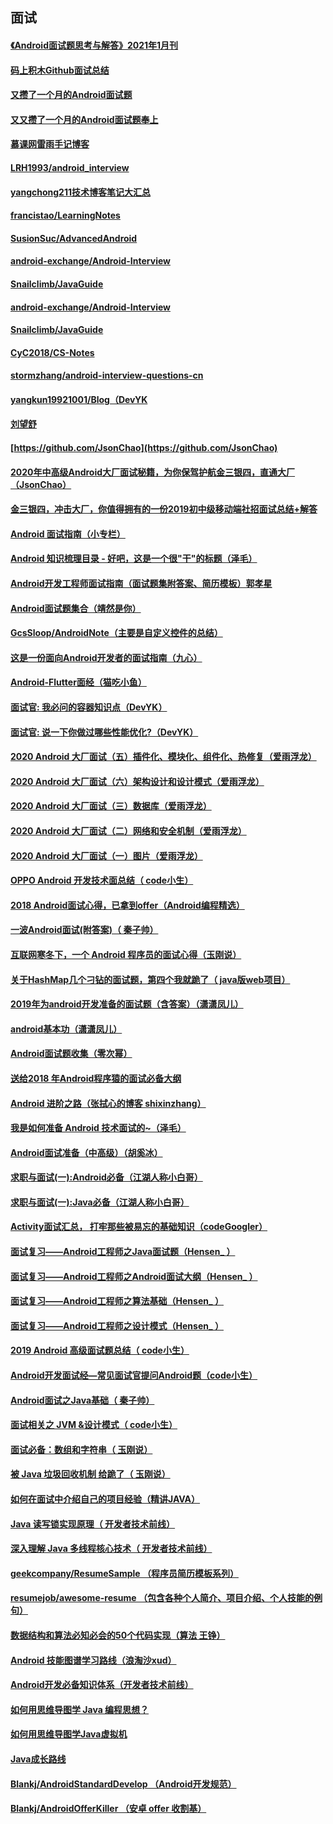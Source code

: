 ## 面试
#### [《Android面试题思考与解答》2021年1月刊](https://mp.weixin.qq.com/s/ac8G6lHPGVUyTNuwCEQ0Yw)
#### [码上积木Github面试总结](https://github.com/JiMuzz/Android-Architecture)
#### [又攒了一个月的Android面试题](https://mp.weixin.qq.com/s?__biz=MzAxMTI4MTkwNQ==&mid=2650834705&idx=1&sn=52035ae1be27cf192eeed9e601f86d58&chksm=80b7538fb7c0da99d5545b041175da7857905919c8491d3e144bd9a8fa6990e2a361504a1235&scene=21#wechat_redirect)
#### [又又攒了一个月的Android面试题奉上](https://mp.weixin.qq.com/s/DT_m6J8lzQUFF4t-BGhXZg)
#### [慕课网雷雨手记博客](https://www.imooc.com/t/6223315)
#### [LRH1993/android_interview](https://github.com/LRH1993/android_interview)
#### [yangchong211技术博客笔记大汇总](https://github.com/yangchong211/YCBlogs)
#### [francistao/LearningNotes](https://github.com/francistao/LearningNotes)
#### [SusionSuc/AdvancedAndroid](https://github.com/SusionSuc/AdvancedAndroid)
#### [android-exchange/Android-Interview ](https://github.com/android-exchange/Android-Interview)
#### [Snailclimb/JavaGuide](https://github.com/SusionSuc/AdvancedAndroid)
#### [android-exchange/Android-Interview](https://github.com/android-exchange/Android-Interview)
#### [Snailclimb/JavaGuide](https://github.com/Snailclimb/JavaGuide)
#### [CyC2018/CS-Notes](https://github.com/CyC2018/CS-Notes)
#### [stormzhang/android-interview-questions-cn](https://github.com/stormzhang/android-interview-questions-cn)
#### [yangkun19921001/Blog（DevYK](https://github.com/yangkun19921001)
#### [刘望舒](http://liuwangshu.cn/system/)
#### [https://github.com/JsonChao](https://github.com/JsonChao)
#### [2020年中高级Android大厂面试秘籍，为你保驾护航金三银四，直通大厂（JsonChao）](https://juejin.im/post/5e5b50eb6fb9a07cae136773)
#### [金三银四，冲击大厂，你值得拥有的一份2019初中级移动端社招面试总结+解答](https://juejin.im/post/5c81db916fb9a049d37fe6a1)
#### [Android 面试指南（小专栏）](https://xiaozhuanlan.com/android-interview)
#### [Android 知识梳理目录 - 好吧，这是一个很"干"的标题（泽毛）](https://www.jianshu.com/p/fd82d18994ce)
#### [Android开发工程师面试指南（面试题集附答案、简历模板）郭孝星](https://juejin.im/post/5ac1f77cf265da238155cbb7)
#### [Android面试题集合（靖然是你）](https://zhuanlan.zhihu.com/p/25671699?utm_source=weibo&utm_medium=social)
#### [GcsSloop/AndroidNote（主要是自定义控件的总结）](https://github.com/GcsSloop/AndroidNote)
#### [这是一份面向Android开发者的面试指南（九心）](https://juejin.im/post/5ea2aebce51d4546fd483065#heading-0)
#### [Android-Flutter面经（猫吃小鱼）](https://juejin.im/post/5ea2ab266fb9a03c82234a9f)
#### [面试官: 我必问的容器知识点（DevYK）](https://juejin.im/post/5e88afce518825085d6ced2e#heading-0)
#### [面试官: 说一下你做过哪些性能优化?（DevYK）](https://juejin.im/post/5e7f12ba518825736d2780a0)
#### [2020 Android 大厂面试（五）插件化、模块化、组件化、热修复（爱雨浮龙）](https://juejin.im/post/5dd274515188254c6443815e)
#### [2020 Android 大厂面试（六）架构设计和设计模式（爱雨浮龙）](https://juejin.im/post/5dda81a1e51d4523510ba97d)
#### [2020 Android 大厂面试（三）数据库（爱雨浮龙）](https://juejin.im/post/5dd58b956fb9a05a41061f1c)
#### [2020 Android 大厂面试（二）网络和安全机制（爱雨浮龙）](https://juejin.im/post/5dddff2e6fb9a0717877b2d0#heading-1)
#### [2020 Android 大厂面试（一）图片（爱雨浮龙）](https://juejin.im/post/5ddcf0f05188256ed265664a)
#### [OPPO Android 开发技术面总结（ code小生）](http://mp.weixin.qq.com/s?__biz=MzIxNzU1Nzk3OQ==&mid=2247487726&idx=1&sn=1f883e8c20c60eef2217c80d48f57c5f&chksm=97f6ae5aa081274ca7167dd8227129512a31501fdb18f861f81c608b84df6cdba8104e97ce13&scene=21#wechat_redirect)
#### [2018 Android面试心得，已拿到offer（Android编程精选）](https://mp.weixin.qq.com/s/CSiHrYZddiogZFlJwlDb8A)
#### [一波Android面试(附答案)（ 秦子帅）](https://mp.weixin.qq.com/s/lECMLz7CBObdRquvs6ut4Q)
#### [互联网寒冬下，一个 Android 程序员的面试心得（玉刚说）](https://mp.weixin.qq.com/s/S1YjTkjoc4KWrK2wEcHPvA)
#### [关于HashMap几个刁钻的面试题，第四个我就跪了（ java版web项目）](https://mp.weixin.qq.com/s/4tbVbzSC5cpLYTI1tXRN9g)
#### [2019年为android开发准备的面试题（含答案）（潇潇凤儿）](https://blog.csdn.net/smileiam/article/details/86667862)
#### [android基本功（潇潇凤儿）](https://blog.csdn.net/smileiam/article/details/72317887)
#### [Android面试题收集（零次幂）](https://juejin.im/post/58a6c38861ff4b0062ae4c25)
#### [送给2018 年Android程序猿的面试必备大纲](https://www.jianshu.com/p/888ff1efd9e4?utm_campaign=haruki&utm_content=note&utm_medium=reader_share&utm_source=weixin&from=singlemessage)
#### [Android 进阶之路（张拭心的博客 shixinzhang）](https://blog.csdn.net/u011240877/article/details/68939826)
#### [我是如何准备 Android 技术面试的~（泽毛）](https://www.jianshu.com/p/a1a68a15ddde)
#### [Android面试准备（中高级）（胡奚冰）](https://www.jianshu.com/p/a2bbd8565a64)
#### [求职与面试(一):Android必备（江湖人称小白哥）](https://blog.csdn.net/dd864140130/article/details/57408502)
#### [求职与面试(一):Java必备（江湖人称小白哥）](https://blog.csdn.net/dd864140130/article/details/55833087)
#### [Activity面试汇总， 打牢那些被易忘的基础知识（codeGoogler）](https://mp.weixin.qq.com/s?__biz=MzI3OTU0MzI4MQ==&mid=2247484799&idx=1&sn=96ae46fd528701ef8581168333ae747f&chksm=eb4769e1dc30e0f71cbdb044caeb3c71eae7bdf659ace8413898c290a91b192454fe988bef0c&mpshare=1&scene=1&srcid=1025wIgy9bBZPJfFV0lKFBnZ#rd)
#### [面试复习——Android工程师之Java面试题（Hensen_ ）](https://blog.csdn.net/qq_30379689/article/details/72550701)
#### [面试复习——Android工程师之Android面试大纲（Hensen_ ）](https://blog.csdn.net/qq_30379689/article/details/73698192)
#### [面试复习——Android工程师之算法基础（Hensen_ ）](https://blog.csdn.net/qq_30379689/article/details/76851248)
#### [面试复习——Android工程师之设计模式（Hensen_ ）](https://blog.csdn.net/qq_30379689/article/details/77349786)
#### [2019 Android 高级面试题总结（ code小生）](https://mp.weixin.qq.com/s/hzCBLwMY04aPWrcTlJ2uPQ)
#### [Android开发面试经—常见面试官提问Android题（code小生）](http://mp.weixin.qq.com/s?__biz=MzIxNzU1Nzk3OQ==&mid=2247487411&idx=1&sn=b72ce32a6e57841c132f7b0510e9fbbf&chksm=97f6b107a0813811c5fc7ba7117d4677fb28915cd75d8f80d005f1f1233e6ff97925437d039a&scene=21#wechat_redirect)
#### [Android面试之Java基础（ 秦子帅）](https://mp.weixin.qq.com/s?__biz=MzIyNTY4NjU0OQ==&mid=2247484901&idx=1&sn=a13101b944894ef8b1bbc3d5debbb61e&chksm=e87aa09fdf0d2989f068185f66e72f9fa77a2a1a44ca8c70640f6436b7eec15cc403ddaa2e25&scene=21#wechat_redirect)
#### [面试相关之 JVM &设计模式（ code小生）](https://mp.weixin.qq.com/s/dj0wP2dmiY-Ha7CJeNIj6w)
#### [面试必备：数组和字符串（ 玉刚说）](https://mp.weixin.qq.com/s/8ZC6fOvhiHHN09ZYwGQXGQ)
#### [被 Java 垃圾回收机制 给跪了（ 玉刚说）](https://mp.weixin.qq.com/s?__biz=MzIyMjQ0MTU0NA==&mid=2247486543&idx=2&sn=0abc0c5e714ac463798dc0598d8d8743&chksm=e82c3568df5bbc7e63eaa645904408d59d178c16223f9697848712a1a866108bb28cf8e2f43c&mpshare=1&scene=1&srcid=1126WO7hThLGxdSdqs9ZJQLL#rd)
#### [如何在面试中介绍自己的项目经验（精讲JAVA）](https://mp.weixin.qq.com/s/Gh624HV4lhMfltGXHqI9qw)
#### [Java 读写锁实现原理（ 开发者技术前线）](https://mp.weixin.qq.com/s?__biz=MzIyMjQ0MTU0NA==&mid=2247486350&idx=2&sn=383af9c9cbb3aa318609819a0e540f0a&chksm=e82c32a9df5bbbbf7beb24ce35b8b4bef1692be893571cc3ed74f4605d63cc423037b033fdab&mpshare=1&scene=1&srcid=1126ExAqJqIKHOYPHCmM2tcp#rd)
#### [深入理解 Java 多线程核心技术（ 开发者技术前线）](https://mp.weixin.qq.com/s?__biz=MzIyMjQ0MTU0NA==&mid=2247485761&idx=1&sn=ade5fbf925e8a650f9864d03d7fb7a1a&chksm=e82c3066df5bb9709fe9b67566b5cc590875a8f10b96acded490950d84c43d8a43608163f6fd&mpshare=1&scene=1&srcid=1126ScQvOrCS5jCC5XBLT3Ce#rd)
#### [geekcompany/ResumeSample  （程序员简历模板系列）](https://github.com/geekcompany/ResumeSample)
#### [resumejob/awesome-resume  （包含各种个人简介、项目介绍、个人技能的例句）](https://github.com/resumejob/awesome-resume)
#### [数据结构和算法必知必会的50个代码实现（算法 王铮）](http://wangzheng0822/algo)
#### [Android 技能图谱学习路线（浪淘沙xud）](https://www.jianshu.com/p/88e32ef66ef2)
#### [Android开发必备知识体系（开发者技术前线）](https://mp.weixin.qq.com/s/tZOHzOHjZeLvngjQWOuK7g)
#### [如何用思维导图学 Java 编程思想？](https://mp.weixin.qq.com/s?__biz=MzIyMjQ0MTU0NA==&mid=2247486859&idx=1&sn=c17ed5edab35fc27467dd8b2ac52750d&chksm=e82c34acdf5bbdba06d49c1658fcfc47d3cb49e94ae30ef67ac2aa0c21045f197ab0bbf15d1b&mpshare=1&scene=1&srcid=11266hTqdXCwzyHZMu69sTci#rd)
#### [如何用思维导图学Java虚拟机](https://mp.weixin.qq.com/s?__biz=MzIyMjQ0MTU0NA==&mid=2247484949&idx=1&sn=d77181b83f3b056371d6aa9ef130059c&chksm=e82c3f32df5bb6241328aa10b53459bcb2fa04390a3b6d0762ecb3539f0e11e36999de5c5550&mpshare=1&scene=1&srcid=1126sSMCrCLGM3lfO1E0S7ox#rd)
#### [Java成长路线](https://github.com/javagrowing/JGrowing)
#### [Blankj/AndroidStandardDevelop （Android开发规范）](https://github.com/Blankj/AndroidStandardDevelop)
#### [Blankj/AndroidOfferKiller （安卓 offer 收割基）](https://github.com/Blankj/AndroidOfferKiller)
